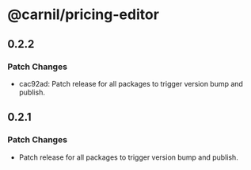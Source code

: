 # @carnil/pricing-editor

## 0.2.2

### Patch Changes

- cac92ad: Patch release for all packages to trigger version bump and publish.

## 0.2.1

### Patch Changes

- Patch release for all packages to trigger version bump and publish.
